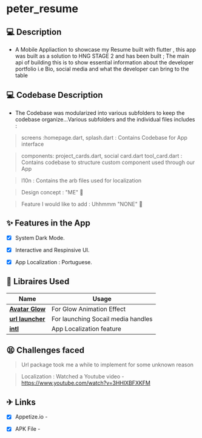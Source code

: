 # peter_resume



## 💻 Description

- A Mobile Appliaction to showcase my Resume built with flutter , this app was built as a solution to HNG STAGE 2 and has been built ; The main api of building this is to show essential information about the developer portfolio i.e Bio, social media and what the developer can bring to the table


## 💻 Codebase Description

- The Codebase was modularized into various subfolders to keep the codebase organize...Various subfolders and the individual files includes :

> screens  :homepage.dart, splash.dart : Contains Codebase for App interface

> components: project_cards.dart, social card.dart tool_card.dart : Contains codebase to structure custom component used through our App

> l10n : Contains the arb files used for localization

> Design concept : "ME" 🙂 

> Feature I would like to add  : Uhhmmm "NONE" 🙂 

## ✨ Features in the App

- [x] System Dark Mode.
- [x] Interactive and Respinsive UI.
- [x] App Localization : Portuguese.


## 🔌 Libraires Used

| Name                                                    | Usage                                               |
| ------------------------------------------------------- | --------------------------------------------------- |
| [**Avatar Glow**](https://pub.dev/packages/avatar_glow)       | For Glow Animation Effect                            |
| [**url launcher**](https://pub.dev/packages/url_launcher)     |  For launching Socail media handles    |
| [**intl**](https://pub.dev/packages/intl)                         | App Localization feature |


## 😫 Challenges faced 

> Url package took me a while to implement for some unknown reason

> Localization : Watched a Youtube video - https://www.youtube.com/watch?v=3HHlXBFXKFM

## ✈ Links
- [x] Appetize.io -  
- [x] APK File  - 





